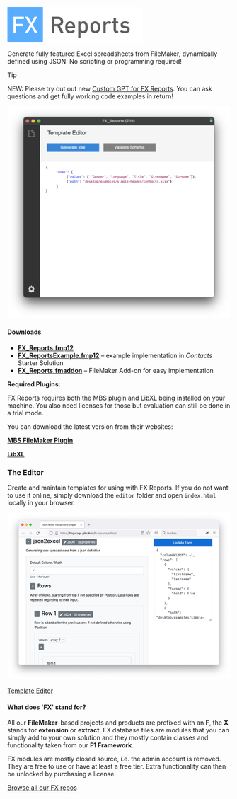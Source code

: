 <span style="background-color:#ffffff;"><img src="docs/assets/images/logo.png" style="height:80px;magin-bottom: 20px;"></span>

Generate fully featured Excel spreadsheets from FileMaker, dynamically defined using JSON. No scripting or programming required!

> [!TIP]
> NEW: Please try out out new [Custom GPT for FX Reports](https://chatgpt.com/g/g-aNYQK124E-fx-reports). You can ask questions and get fully working code examples in return!
> 

<img src="docs/assets/images/screen1.png" style="magin-bottom: 20px;">

#### Downloads

- [**FX_Reports.fmp12**](https://fmgarage.com/download/fx-reports/FX_Reports.fmp12.zip)
- [**FX_ReportsExample.fmp12**](https://fmgarage.com/download/fx-reports/FX_ReportsExample.fmp12.zip) – example implementation in *Contacts* Starter Solution 
- [**FX_Reports.fmaddon**](https://fmgarage.com/download/fx-reports/FX_Reports.fmaddon.zip) – FileMaker Add-on for easy implementation



**Required Plugins:**

FX Reports requires both the MBS plugin and LibXL being installed on your machine. You also need licenses for those but evaluation can still be done in a trial mode.

You can download the latest version from their websites:

**[MBS FileMaker Plugin](https://www.monkeybreadsoftware.com/filemaker/)**

**[LibXL](https://www.libxl.com/download.html)**



### The Editor

Create and maintain templates for using with FX Reports. If you do not want to use it online, simply download the `editor` folder and open `index.html` locally in your browser.



<img src="docs/assets/images/editor.png" style="magin-bottom: 20px;">

[Template Editor](https://fmgarage.github.io/fx-reports/editor/)



#### What does 'FX' stand for? 

All our **FileMaker**-based projects and products are prefixed with an **F**, the **X** stands for **extension** or **extract**. FX database files are modules that you can simply add to your own solution and they mostly contain classes and functionality taken from our **F1 Framework**.

FX modules are mostly closed source, i.e. the admin account is removed. They are free to use or have at least a free tier. Extra functionality can then be unlocked by purchasing a license.

[Browse all our FX repos](https://github.com/fmgarage?q=fx-)




